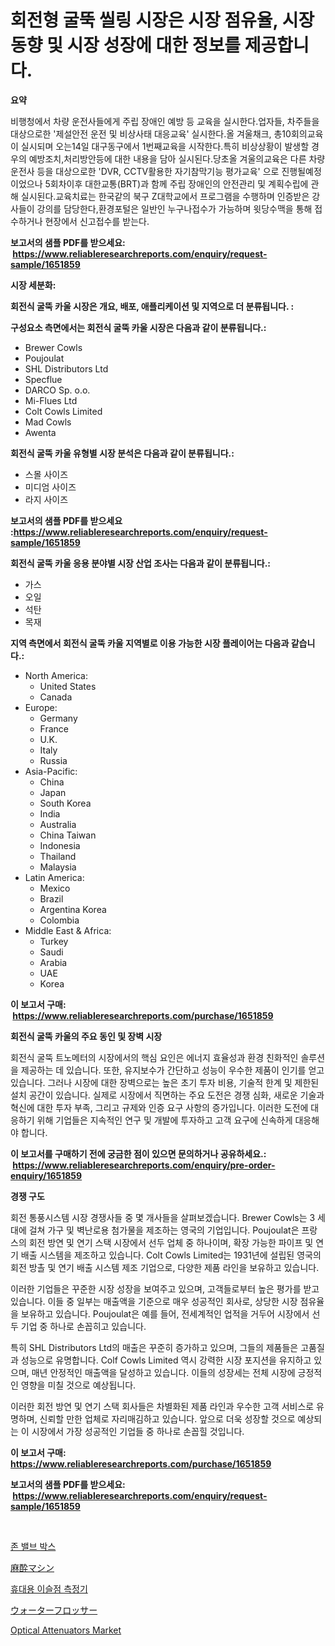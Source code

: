 <p><h1>회전형 굴뚝 씰링 시장은 시장 점유율, 시장 동향 및 시장 성장에 대한 정보를 제공합니다.</h1></p><p><strong>요약</strong></p>
<p><p>비행청에서 차량 운전사들에게 주립 장애인 예방 등 교육을 실시한다.업자들, 차주들을 대상으로한 '제설안전 운전 및 비상사태 대응교육' 실시한다.올 겨울채크, 총10회의교육이 실시되며 오는14일 대구동구에서 1번째교육을 시작한다.특히 비상상황이 발생할 경우의 예방조치,처리방안등에 대한 내용을 담아 실시된다.당초올 겨울의교육은 다른 차량운전사 등을 대상으로한 'DVR, CCTV활용한 자기참막기능 평가교육' 으로 진행될예정이었으나 5회차이후 대한교통(BRT)과 함께 주립 장애인의 안전관리 및 계획수립에 관해 실시된다.교육치료는 한국같의 북구 Z대학교에서 프로그램을 수행하며 인증받은 강사들이 강의를 담당한다,환경포털은 일반인 누구나접수가 가능하며 윗당수맥을 통해 접수하거나 현장에서 신고접수를 받는다.</p></p>
<p><strong>보고서의 샘플 PDF를 받으세요: &nbsp;<a href="https://www.reliableresearchreports.com/enquiry/request-sample/1651859">https://www.reliableresearchreports.com/enquiry/request-sample/1651859</a></strong></p>
<p><strong>시장 세분화:</strong></p>
<p><strong> 회전식 굴뚝 카울 시장은 개요, 배포, 애플리케이션 및 지역으로 더 분류됩니다. :</strong></p>
<p><strong>구성요소 측면에서는 회전식 굴뚝 카울 시장은 다음과 같이 분류됩니다.:</strong></p>
<p><ul><li>Brewer Cowls</li><li>Poujoulat</li><li>SHL Distributors Ltd</li><li>Specflue</li><li>DARCO Sp. o.o.</li><li>Mi-Flues Ltd</li><li>Colt Cowls Limited</li><li>Mad Cowls</li><li>Awenta</li></ul></p>
<p><strong> 회전식 굴뚝 카울 유형별 시장 분석은 다음과 같이 분류됩니다.:</strong></p>
<p><ul><li>스몰 사이즈</li><li>미디엄 사이즈</li><li>라지 사이즈</li></ul></p>
<p><strong>보고서의 샘플 PDF를 받으세요 :<a href="https://www.reliableresearchreports.com/enquiry/request-sample/1651859">https://www.reliableresearchreports.com/enquiry/request-sample/1651859</a></strong></p>
<p><strong> 회전식 굴뚝 카울 응용 분야별 시장 산업 조사는 다음과 같이 분류됩니다.:</strong></p>
<p><ul><li>가스</li><li>오일</li><li>석탄</li><li>목재</li></ul></p>
<p><strong>지역 측면에서 회전식 굴뚝 카울 지역별로 이용 가능한 시장 플레이어는 다음과 같습니다.:</strong></p>
<p><ul>
    <li>
        North America:
        <ul>
            <li>United States</li>
            <li>Canada</li>
        </ul>
    </li>
    <li>
        Europe:
        <ul>
            <li>Germany</li>
            <li>France</li>
            <li>U.K.</li>
            <li>Italy</li>
            <li>Russia</li>
        </ul>
    </li>
    <li>
        Asia-Pacific:
        <ul>
            <li>China</li>
            <li>Japan</li>
            <li>South Korea</li>
            <li>India</li>
            <li>Australia</li>
            <li>China Taiwan</li>
            <li>Indonesia</li>
            <li>Thailand</li>
            <li>Malaysia</li>
        </ul>
    </li>
    <li>
        Latin America:
        <ul>
            <li>Mexico</li>
            <li>Brazil</li>
            <li>Argentina Korea</li>
            <li>Colombia</li>
        </ul>
    </li>
    <li>
        Middle East & Africa:
        <ul>
            <li>Turkey</li>
            <li>Saudi</li>
            <li>Arabia</li>
            <li>UAE</li>
            <li>Korea</li>
        </ul>
    </li>
    </ul></p>
<p><strong>이 보고서 구매: &nbsp;<a href="https://www.reliableresearchreports.com/purchase/1651859">https://www.reliableresearchreports.com/purchase/1651859</a></strong></p>
<p><strong>회전식 굴뚝 카울의 주요 동인 및 장벽 시장</strong></p>
<p><p>회전식 굴뚝 트노메터의 시장에서의 핵심 요인은 에너지 효율성과 환경 친화적인 솔루션을 제공하는 데 있습니다. 또한, 유지보수가 간단하고 성능이 우수한 제품이 인기를 얻고 있습니다. 그러나 시장에 대한 장벽으로는 높은 초기 투자 비용, 기술적 한계 및 제한된 설치 공간이 있습니다. 실제로 시장에서 직면하는 주요 도전은 경쟁 심화, 새로운 기술과 혁신에 대한 투자 부족, 그리고 규제와 인증 요구 사항의 증가입니다. 이러한 도전에 대응하기 위해 기업들은 지속적인 연구 및 개발에 투자하고 고객 요구에 신속하게 대응해야 합니다.</p></p>
<p><strong>이 보고서를 구매하기 전에 궁금한 점이 있으면 문의하거나 공유하세요.: &nbsp;<a href="https://www.reliableresearchreports.com/enquiry/pre-order-enquiry/1651859">https://www.reliableresearchreports.com/enquiry/pre-order-enquiry/1651859</a></strong></p>
<p><strong>경쟁 구도</strong></p>
<p><p>회전 통풍시스템 시장 경쟁사들 중 몇 개사들을 살펴보겠습니다. Brewer Cowls는 3 세대에 걸쳐 가구 및 벽난로용 첨가물을 제조하는 영국의 기업입니다. Poujoulat은 프랑스의 회전 방연 및 연기 스택 시장에서 선두 업체 중 하나이며, 확장 가능한 파이프 및 연기 배출 시스템을 제조하고 있습니다. Colt Cowls Limited는 1931년에 설립된 영국의 회전 방촐 및 연기 배출 시스템 제조 기업으로, 다양한 제품 라인을 보유하고 있습니다.</p><p>이러한 기업들은 꾸준한 시장 성장을 보여주고 있으며, 고객들로부터 높은 평가를 받고 있습니다. 이들 중 일부는 매출액을 기준으로 매우 성공적인 회사로, 상당한 시장 점유율을 보유하고 있습니다. Poujoulat은 예를 들어, 전세계적인 업적을 거두어 시장에서 선두 기업 중 하나로 손꼽히고 있습니다. </p><p>특히 SHL Distributors Ltd의 매출은 꾸준히 증가하고 있으며, 그들의 제품들은 고품질과 성능으로 유명합니다. Colf Cowls Limited 역시 강력한 시장 포지션을 유지하고 있으며, 매년 안정적인 매출액을 달성하고 있습니다. 이들의 성장세는 전체 시장에 긍정적인 영향을 미칠 것으로 예상됩니다. </p><p>이러한 회전 방연 및 연기 스택 회사들은 차별화된 제품 라인과 우수한 고객 서비스로 유명하며, 신뢰할 만한 업체로 자리매김하고 있습니다. 앞으로 더욱 성장할 것으로 예상되는 이 시장에서 가장 성공적인 기업들 중 하나로 손꼽힐 것입니다.</p></p>
<p><strong>이 보고서 구매: &nbsp; <a href="https://www.reliableresearchreports.com/purchase/1651859">https://www.reliableresearchreports.com/purchase/1651859</a></strong></p>
<p><strong>보고서의 샘플 PDF를 받으세요: &nbsp;<a href="https://www.reliableresearchreports.com/enquiry/request-sample/1651859">https://www.reliableresearchreports.com/enquiry/request-sample/1651859</a></strong><strong></strong></p>
<p>&nbsp;</p>
<p><p><a href="https://github.com/vsoq0zknh59/Market-Research-Report-List-1/blob/main/831606810540.md">존 밸브 박스</a></p><p><a href="https://github.com/lababdou/Market-Research-Report-List-3/blob/main/848376311489.md">麻酔マシン</a></p><p><a href="https://github.com/Tristiarton768456/Market-Research-Report-List-1/blob/main/611038110541.md">휴대용 이슬점 측정기</a></p><p><a href="https://github.com/MosesSpinka1914/Market-Research-Report-List-1/blob/main/971705011488.md">ウォーターフロッサー</a></p><p><a href="https://github.com/globismark/Market-Research-Report-List-2/blob/main/optical-attenuators-market.md">Optical Attenuators Market</a></p></p>